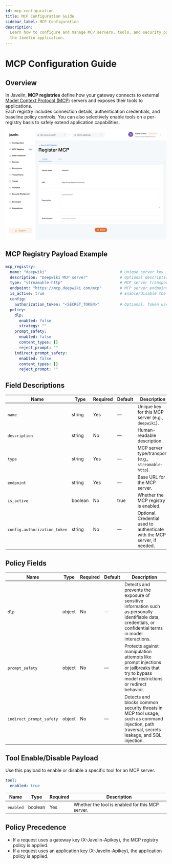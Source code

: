 ```yaml
---
id: mcp-configuration
title: MCP Configuration Guide
sidebar_label: MCP Configuration
description:
  Learn how to configure and manage MCP servers, tools, and security policies in
  the Javelin application.
---
```


# MCP Configuration Guide

## Overview

In Javelin, **MCP registries** define how your gateway connects to external [Model Context Protocol (MCP)](mcp-overview) servers and exposes their tools to applications.  
Each registry includes connection details, authentication credentials, and baseline policy controls. You can also selectively enable tools on a per-registry basis to safely extend application capabilities.

![Register MCP](/img/mcp/registerMCP.png)

## MCP Registry Payload Example

```yaml
mcp_registry:
  name: "deepwiki"                                # Unique server key
  description: "Deepwiki MCP server"              # Optional description
  type: "streamable-http"                         # MCP server transport/type
  endpoint: "https://mcp.deepwiki.com/mcp"        # MCP server endpoint URL
  is_active: true                                 # Enable/disable the registry
  config:
    authorization_token: "<SECRET_TOKEN>"         # Optional. Token used by MCP server, if needed
  policy:
    dlp:
      enabled: false
      strategy: ""
    prompt_safety:
      enabled: false
      content_types: []
      reject_prompt: ""
    indirect_prompt_safety:
      enabled: false
      content_types: []
      reject_prompt: ""
```

## Field Descriptions

| Name                                 | Type     | Required | Default | Description |
|--------------------------------------|----------|----------|---------|-------------|
| `name`                               | string   | Yes      | —       | Unique key for this MCP server (e.g., `deepwiki`). |
| `description`                        | string   | No       | —       | Human-readable description. |
| `type`                               | string   | Yes      | —       | MCP server type/transport (e.g., `streamable-http`). |
| `endpoint`                           | string   | Yes      | —       | Base URL for the MCP server. |
| `is_active`                          | boolean  | No       | true    | Whether the MCP registry is enabled. |
| `config.authorization_token`         | string   | No       | —       | Optional. Credential used to authenticate with the MCP server, if needed. |


## Policy Fields

| Name                     | Type   | Required | Default | Description                                                                                                                         |
|--------------------------|--------|----------|---------|-------------------------------------------------------------------------------------------------------------------------------------|
| `dlp`                    | object | No       | —       | Detects and prevents the exposure of sensitive information such as personally identifiable data, credentials, or confidential terms in model interactions. |
| `prompt_safety`          | object | No       | —       | Protects against manipulation attempts like prompt injections or jailbreaks that try to bypass model restrictions or redirect behavior. |
| `indirect_prompt_safety` | object | No       | —       | Detects and blocks common security threats in MCP tool usage, such as command injection, path traversal, secrets leakage, and SQL injection. |

## Tool Enable/Disable Payload

Use this payload to enable or disable a specific tool for an MCP server.

```yaml
tool:
  enabled: true
```

| Name      | Type    | Required | Description |
|-----------|---------|----------|-------------|
| `enabled` | boolean | Yes      | Whether the tool is enabled for this MCP server. |

## Policy Precedence

- If a request uses a gateway key (X-Javelin-Apikey), the MCP registry policy is applied.
- If a request uses an application key (X-Javelin-Apikey), the application policy is applied.